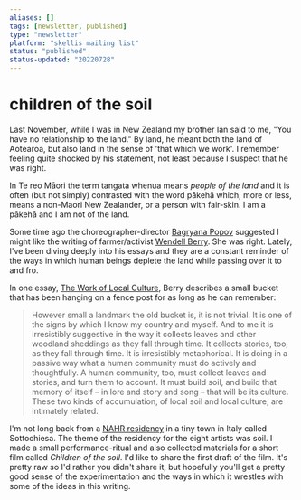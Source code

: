 ```yaml
---
aliases: []
tags: [newsletter, published]
type: "newsletter"
platform: "skellis mailing list"
status: "published"
status-updated: "20220728"
---
```



# children of the soil

Last November, while I was in New Zealand my brother Ian said to me, "You have no relationship to the land." By land, he meant both the land of Aotearoa, but also land in the sense of 'that which we work'. I remember feeling quite shocked by his statement, not least because I suspect that he was right.

In Te reo Māori the term tangata whenua means _people of the land_ and it is often (but not simply) contrasted with the word pākehā which, more or less, means a non-Maori New Zealander, or a person with fair-skin. I am a pākehā and I am not of the land.

Some time ago the choreographer-director [Bagryana Popov](https://imaginedtheatres.com/bagryana-popov/) suggested I might like the writing of farmer/activist [Wendell Berry](https://en.wikipedia.org/wiki/Wendell_Berry). She was right. Lately, I've been diving deeply into his essays and they are a constant reminder of the ways in which human beings deplete the land while passing over it to and fro. 

In one essay, [The Work of Local Culture](https://thecontraryfarmer.wordpress.com/2011/06/10/wendell-berry-the-work-of-local-culture/), Berry describes a small bucket that has been hanging on a fence post for as long as he can remember:

> However small a landmark the old bucket is, it is not trivial. It is one of the signs by which I know my country and myself. And to me it is irresistibly suggestive in the way it collects leaves and other woodland sheddings as they fall through time. It collects stories, too, as they fall through time. It is irresistibly metaphorical. It is doing in a passive way what a human community must do actively and thoughtfully. A human community, too, must collect leaves and stories, and turn them to account. It must build soil, and build that memory of itself – in lore and story and song – that will be its culture. These two kinds of accumulation, of local soil and local culture, are intimately related.

I'm not long back from a [NAHR residency](https://nahr.it/2022-Fellows) in a tiny town in Italy called Sottochiesa. The theme of the residency for the eight artists was soil. I made a small performance-ritual and also collected materials for a short film called _Children of the soil_. I'd like to share the first draft of the film. It's pretty raw so I'd rather you didn't share it, but hopefully you'll get a pretty good sense of the experimentation and the ways in which it wrestles with some of the ideas in this writing. 